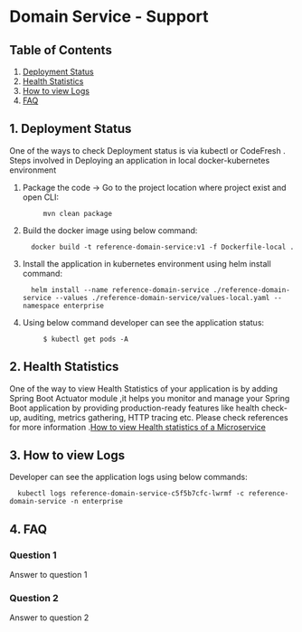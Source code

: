 # Domain Service - Support

## Table of Contents
1. [Deployment Status](#1-deployment-status)
2. [Health Statistics](#2-health-statistics)
3. [How to view Logs](#3-how-to-view-logs)
4. [FAQ](#4-faq)

## 1. Deployment Status
One of the ways to check Deployment status is via kubectl or CodeFresh .
Steps involved in Deploying an application in local docker-kubernetes environment
1. Package the code -> Go to the project location where project exist and open CLI:
         
            mvn clean package
            
2. Build the docker image using below command:


         docker build -t reference-domain-service:v1 -f Dockerfile-local .
         
3. Install the application in kubernetes environment using helm install command:

         helm install --name reference-domain-service ./reference-domain-service --values ./reference-domain-service/values-local.yaml --namespace enterprise

4. Using below command developer can see the application status:
         
            $ kubectl get pods -A
   
   
## 2. Health Statistics
One of the way to view Health Statistics of your application is by adding Spring Boot Actuator module ,it helps you monitor and manage your Spring Boot application by providing production-ready features like health check-up, auditing, metrics gathering, HTTP tracing etc. Please check references for more information .[How to view Health statistics of a Microservice ](https://www.callicoder.com/spring-boot-actuator/)
  
## 3. How to view Logs
Developer can see the application logs using below commands:

      kubectl logs reference-domain-service-c5f5b7cfc-lwrmf -c reference-domain-service -n enterprise
   
## 4. FAQ

### Question 1
Answer to question 1

### Question 2
Answer to question 2
